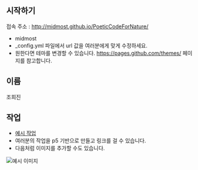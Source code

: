 ## 시작하기

접속 주소 : <http://midmost.github.io/PoeticCodeForNature/>
 * midmost
 * \_config.yml 파일에서 url 값을 여러분에게 맞게 수정하세요.
 * 원한다면 테마를 변경할 수 있습니다. <https://pages.github.com/themes/> 페이지를 참고합니다.


## 이름
조희진

## 작업
 * [예시 작업](https://editor.p5js.org/midmost44@gmail.com/sketches/FgHx1hfAA)
 * 여러분의 작업을 p5 기반으로 만들고 링크를 걸 수 있습니다.
 * 다음처럼 이미지를 추가할 수도 있습니다.

 ![예시 이미지](https://blog.naver.com/csoheon/221532191943)
